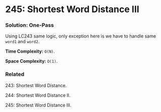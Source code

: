 # 245: Shortest Word Distance III

### Solution: One-Pass
Using LC243 same logic, only exception here is we have to handle same `word1` and `word2`.

**Time Complexity:** `O(N)`.

**Space Complexity:** `O(1)`.

### Related
243: Shortest Word Distance.

244: Shortest Word Distance II.

245: Shortest Word Distance III.